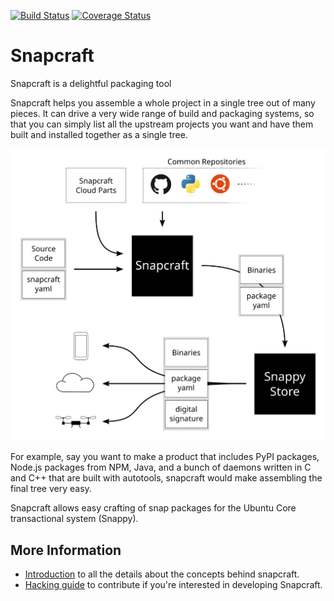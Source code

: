 [![Build Status][travis-image]][travis-url] [![Coverage Status][coveralls-image]][coveralls-url]

# Snapcraft

Snapcraft is a delightful packaging tool

Snapcraft helps you assemble a whole project in a single tree out of
many pieces. It can drive a very wide range of build and packaging systems,
so that you can simply list all the upstream projects you want and have
them built and installed together as a single tree.

![Snapcraft Overview][overview-image]

For example, say you want to make a product that includes PyPI packages,
Node.js packages from NPM, Java, and a bunch of daemons written in C and
C++ that are built with autotools, snapcraft would make assembling the
final tree very easy.

Snapcraft allows easy crafting of snap packages for the Ubuntu Core
transactional system (Snappy).

## More Information

* [Introduction](docs/intro.md) to all the details about the concepts behind snapcraft.
* [Hacking guide](HACKING.md) to contribute if you're interested in developing Snapcraft.

[travis-image]: https://travis-ci.org/ubuntu-core/snapcraft.svg?branch=master
[travis-url]: https://travis-ci.org/ubuntu-core/snapcraft

[coveralls-image]: https://coveralls.io/repos/ubuntu-core/snapcraft/badge.svg?branch=master&service=github
[coveralls-url]: https://coveralls.io/github/ubuntu-core/snapcraft?branch=master

[overview-image]: docs/snapcraft%20overview.svg
